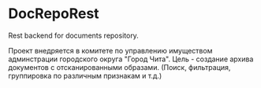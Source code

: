 # DocRepoRest
Rest backend for documents repository.

Проект внедряется в комитете по управлению имуществом админстрации городского округа "Город Чита".
Цель - создание архива документов с отсканированными образами. (Поиск, фильтрация, группировка по различным признакам и т.д.)
